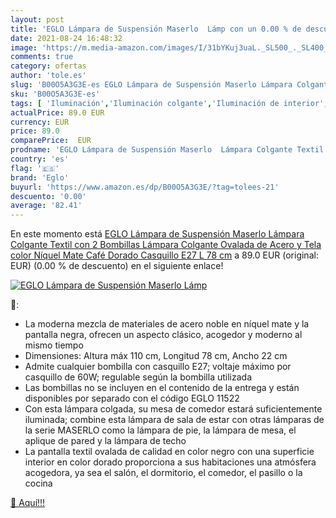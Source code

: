 ```yaml
---
layout: post
title: 'EGLO Lámpara de Suspensión Maserlo  Lámp con un 0.00 % de descuento'
date: 2021-08-24 16:48:32
image: 'https://m.media-amazon.com/images/I/31bYKuj3uaL._SL500_._SL400_.jpg'
comments: true
category: ofertas
author: 'tole.es'
slug: 'B00O5A3G3E-es EGLO Lámpara de Suspensión Maserlo Lámpara Colgante Textil...'
sku: 'B00O5A3G3E-es'
tags: [ 'Iluminación','Iluminación colgante','Iluminación de interior','Iluminación de techo','café','eglo', ]
actualPrice: 89.0 EUR
currency: EUR
price: 89.0
comparePrice:  EUR
prodname: 'EGLO Lámpara de Suspensión Maserlo  Lámpara Colgante Textil con 2 Bombillas  Lámpara Colgante Ovalada de Acero y Tela  color Níquel Mate  Café  Dorado  Casquillo E27  L 78 cm'
country: 'es'
flag: '🇪🇸'
brand: 'Eglo'
buyurl: 'https://www.amazon.es/dp/B00O5A3G3E/?tag=tolees-21'
descuento: '0.00'
average: '82.41'
---
```


En este momento está [EGLO Lámpara de Suspensión Maserlo  Lámpara Colgante Textil con 2 Bombillas  Lámpara Colgante Ovalada de Acero y Tela  color Níquel Mate  Café  Dorado  Casquillo E27  L 78 cm](https://www.amazon.es/dp/B00O5A3G3E/?tag=tolees-21) a 89.0 EUR (original:  EUR) (0.00 %  de descuento) en el siguiente enlace!

[![EGLO Lámpara de Suspensión Maserlo  Lámp](https://m.media-amazon.com/images/I/31bYKuj3uaL._SL500_._SL400_.jpg)](https://www.amazon.es/dp/B00O5A3G3E/?tag=tolees-21)

🔎:

- La moderna mezcla de materiales de acero noble en níquel mate y la pantalla negra, ofrecen un aspecto clásico, acogedor y moderno al mismo tiempo
- Dimensiones: Altura máx 110 cm, Longitud 78 cm, Ancho 22 cm
- Admite cualquier bombilla con casquillo E27; voltaje máximo por casquillo de 60W; regulable según la bombilla utilizada
- Las bombillas no se incluyen en el contenido de la entrega y están disponibles por separado con el código EGLO 11522
- Con esta lámpara colgada, su mesa de comedor estará suficientemente iluminada; combine esta lámpara de sala de estar con otras lámparas de la serie MASERLO como la lámpara de pie, la lámpara de mesa, el aplique de pared y la lámpara de techo
- La pantalla textil ovalada de calidad en color negro con una superficie interior en color dorado proporciona a sus habitaciones una atmósfera acogedora, ya sea el salón, el dormitorio, el comedor, el pasillo o la cocina

[🛒 Aquí!!!](https://www.amazon.es/dp/B00O5A3G3E/?tag=tolees-21)
